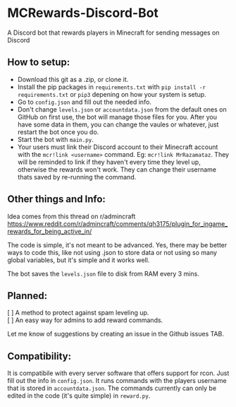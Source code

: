 # MCRewards-Discord-Bot
A Discord bot that rewards players in Minecraft for sending messages on Discord


## How to setup:
* Download this git as a .zip, or clone it.
* Install the pip packages in `requirements.txt` with `pip install -r requirements.txt` or `pip3` depening on how your system is setup.
* Go to `config.json` and fill out the needed info.
* Don't change `levels.json` or `accountdata.json` from the default ones on GitHub on first use, the bot will manage those files for you. After you have some data in them, you can change the vaules or whatever, just restart the bot once you do.
* Start the bot with `main.py`.
* Your users must link their Discord account to their Minecraft account with the `mcr!link <username>` command. Eg: `mcr!link MrRazamataz`. They will be reminded to link if they haven't every time they level up, otherwise the rewards won't work. They can change their username thats saved by re-running the command.

## Other things and Info:
Idea comes from this thread on r/admincraft https://www.reddit.com/r/admincraft/comments/qh3175/plugin_for_ingame_rewards_for_being_active_in/

The code is simple, it's not meant to be advanced. Yes, there may be better ways to code this, like not using .json to store data or not using so many global variables, but it's simple and it works well.

The bot saves the `levels.json` file to disk from RAM every 3 mins.

## Planned:
[ ] A method to protect against spam leveling up.  
[ ] An easy way for admins to add reward commands.

Let me know of suggestions by creating an issue in the Github issues TAB.

## Compatibility: 
It is compatibile with every server software that offers support for rcon. Just fill out the info in `config.json`. It runs commands with the players username that is stored in `accountdata.json`. The commands currently can only be edited in the code (it's quite simple) in `reward.py`.